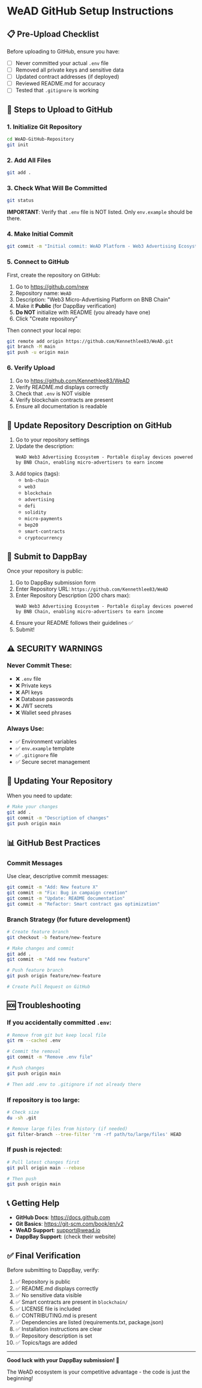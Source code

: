 # WeAD GitHub Setup Instructions

## 📋 Pre-Upload Checklist

Before uploading to GitHub, ensure you have:

- [ ] Never committed your actual `.env` file
- [ ] Removed all private keys and sensitive data
- [ ] Updated contract addresses (if deployed)
- [ ] Reviewed README.md for accuracy
- [ ] Tested that `.gitignore` is working

## 🚀 Steps to Upload to GitHub

### 1. Initialize Git Repository

```bash
cd WeAD-GitHub-Repository
git init
```

### 2. Add All Files

```bash
git add .
```

### 3. Check What Will Be Committed

```bash
git status
```

**IMPORTANT**: Verify that `.env` file is NOT listed. Only `env.example` should be there.

### 4. Make Initial Commit

```bash
git commit -m "Initial commit: WeAD Platform - Web3 Advertising Ecosystem on BNB Chain"
```

### 5. Connect to GitHub

First, create the repository on GitHub:
1. Go to https://github.com/new
2. Repository name: `WeAD`
3. Description: "Web3 Micro-Advertising Platform on BNB Chain"
4. Make it **Public** (for DappBay verification)
5. **Do NOT** initialize with README (you already have one)
6. Click "Create repository"

Then connect your local repo:

```bash
git remote add origin https://github.com/Kennethlee83/WeAD.git
git branch -M main
git push -u origin main
```

### 6. Verify Upload

1. Go to https://github.com/Kennethlee83/WeAD
2. Verify README.md displays correctly
3. Check that `.env` is NOT visible
4. Verify blockchain contracts are present
5. Ensure all documentation is readable

## 📝 Update Repository Description on GitHub

1. Go to your repository settings
2. Update the description:
   ```
   WeAD Web3 Advertising Ecosystem - Portable display devices powered by BNB Chain, enabling micro-advertisers to earn income
   ```
3. Add topics (tags):
   - `bnb-chain`
   - `web3`
   - `blockchain`
   - `advertising`
   - `defi`
   - `solidity`
   - `micro-payments`
   - `bep20`
   - `smart-contracts`
   - `cryptocurrency`

## 🔗 Submit to DappBay

Once your repository is public:

1. Go to DappBay submission form
2. Enter Repository URL: `https://github.com/Kennethlee83/WeAD`
3. Enter Repository Description (200 chars max):
   ```
   WeAD Web3 Advertising Ecosystem - Portable display devices powered by BNB Chain, enabling micro-advertisers to earn income
   ```
4. Ensure your README follows their guidelines ✅
5. Submit!

## ⚠️ SECURITY WARNINGS

### Never Commit These:

- ❌ `.env` file
- ❌ Private keys
- ❌ API keys
- ❌ Database passwords
- ❌ JWT secrets
- ❌ Wallet seed phrases

### Always Use:

- ✅ Environment variables
- ✅ `env.example` template
- ✅ `.gitignore` file
- ✅ Secure secret management

## 🔄 Updating Your Repository

When you need to update:

```bash
# Make your changes
git add .
git commit -m "Description of changes"
git push origin main
```

## 📊 GitHub Best Practices

### Commit Messages

Use clear, descriptive commit messages:

```bash
git commit -m "Add: New feature X"
git commit -m "Fix: Bug in campaign creation"
git commit -m "Update: README documentation"
git commit -m "Refactor: Smart contract gas optimization"
```

### Branch Strategy (for future development)

```bash
# Create feature branch
git checkout -b feature/new-feature

# Make changes and commit
git add .
git commit -m "Add new feature"

# Push feature branch
git push origin feature/new-feature

# Create Pull Request on GitHub
```

## 🆘 Troubleshooting

### If you accidentally committed `.env`:

```bash
# Remove from git but keep local file
git rm --cached .env

# Commit the removal
git commit -m "Remove .env file"

# Push changes
git push origin main

# Then add .env to .gitignore if not already there
```

### If repository is too large:

```bash
# Check size
du -sh .git

# Remove large files from history (if needed)
git filter-branch --tree-filter 'rm -rf path/to/large/files' HEAD
```

### If push is rejected:

```bash
# Pull latest changes first
git pull origin main --rebase

# Then push
git push origin main
```

## 📞 Getting Help

- **GitHub Docs**: https://docs.github.com
- **Git Basics**: https://git-scm.com/book/en/v2
- **WeAD Support**: support@wead.io
- **DappBay Support**: (check their website)

## ✅ Final Verification

Before submitting to DappBay, verify:

1. ✅ Repository is public
2. ✅ README.md displays correctly
3. ✅ No sensitive data visible
4. ✅ Smart contracts are present in `blockchain/`
5. ✅ LICENSE file is included
6. ✅ CONTRIBUTING.md is present
7. ✅ Dependencies are listed (requirements.txt, package.json)
8. ✅ Installation instructions are clear
9. ✅ Repository description is set
10. ✅ Topics/tags are added

---

**Good luck with your DappBay submission! 🚀**

The WeAD ecosystem is your competitive advantage - the code is just the beginning!

